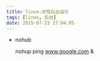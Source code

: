 ```yaml
---
title: linux-进程后台运行
tags: [linux, 后台]
date: 2015-07-23 17:04:05
---
```


-   nohub

    nohup ping www.google.com &
